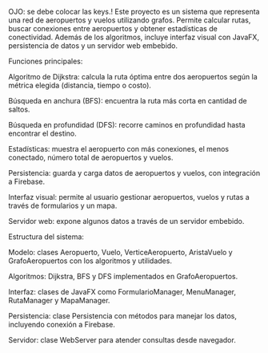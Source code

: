 OJO: se debe colocar las keys.!
Este proyecto es un sistema que representa una red de aeropuertos y vuelos utilizando grafos. Permite calcular rutas, buscar conexiones entre aeropuertos y obtener estadísticas de conectividad. Además de los algoritmos, incluye interfaz visual con JavaFX, persistencia de datos y un servidor web embebido.

Funciones principales:

Algoritmo de Dijkstra: calcula la ruta óptima entre dos aeropuertos según la métrica elegida (distancia, tiempo o costo).

Búsqueda en anchura (BFS): encuentra la ruta más corta en cantidad de saltos.

Búsqueda en profundidad (DFS): recorre caminos en profundidad hasta encontrar el destino.

Estadísticas: muestra el aeropuerto con más conexiones, el menos conectado, número total de aeropuertos y vuelos.

Persistencia: guarda y carga datos de aeropuertos y vuelos, con integración a Firebase.

Interfaz visual: permite al usuario gestionar aeropuertos, vuelos y rutas a través de formularios y un mapa.

Servidor web: expone algunos datos a través de un servidor embebido.

Estructura del sistema:

Modelo: clases Aeropuerto, Vuelo, VerticeAeropuerto, AristaVuelo y GrafoAeropuertos con los algoritmos y utilidades.

Algoritmos: Dijkstra, BFS y DFS implementados en GrafoAeropuertos.

Interfaz: clases de JavaFX como FormularioManager, MenuManager, RutaManager y MapaManager.

Persistencia: clase Persistencia con métodos para manejar los datos, incluyendo conexión a Firebase.

Servidor: clase WebServer para atender consultas desde navegador.
